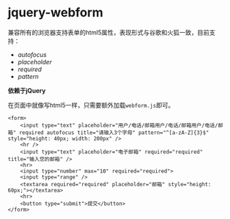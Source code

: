 jquery-webform
==========

兼容所有的浏览器支持表单的html5属性，表现形式与谷歌和火狐一致，目前支持：

- *autofocus*
- *placeholder*
- *required*
- *pattern*

**依赖于jQuery**

在页面中就像写html5一样，只需要额外加载`webform.js`即可。  

```
<form>
    <input type="text" placeholder="用户/电话/邮箱用户/电话/邮箱用户/电话/邮箱" required autofocus title="请输入3个字母" pattern="^[a-zA-Z]{3}$" style="height: 40px; width: 200px" />
    <hr />
    <input type="text" placeholder="电子邮箱" required="required" title="输入您的邮箱" />
    <hr>
    <input type="number" max="10" required="required">
    <input type="range" />
    <textarea required="required" placeholder="邮箱" style="height: 60px;"></textarea>
    <hr>
    <button type="submit">提交</button>
</form>
```
